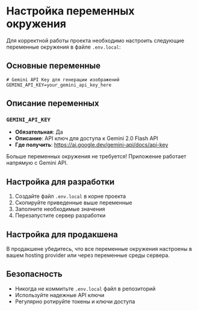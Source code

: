 # Настройка переменных окружения

Для корректной работы проекта необходимо настроить следующие переменные окружения в файле `.env.local`:

## Основные переменные

```env
# Gemini API Key для генерации изображений
GEMINI_API_KEY=your_gemini_api_key_here
```

## Описание переменных

### `GEMINI_API_KEY`
- **Обязательная**: Да
- **Описание**: API ключ для доступа к Gemini 2.0 Flash API
- **Где получить**: https://ai.google.dev/gemini-api/docs/api-key

Больше переменных окружения не требуется! Приложение работает напрямую с Gemini API.

## Настройка для разработки

1. Создайте файл `.env.local` в корне проекта
2. Скопируйте приведенные выше переменные
3. Заполните необходимые значения
4. Перезапустите сервер разработки

## Настройка для продакшена

В продакшене убедитесь, что все переменные окружения настроены в вашем hosting provider или через переменные среды сервера.

## Безопасность

- Никогда не коммитьте `.env.local` файл в репозиторий
- Используйте надежные API ключи
- Регулярно ротируйте токены и ключи доступа 